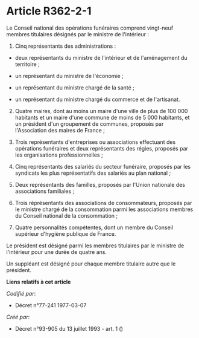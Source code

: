 # Article R362-2-1

Le Conseil national des opérations funéraires comprend vingt-neuf membres titulaires désignés par le ministre de
l'intérieur :

1. Cinq représentants des administrations :

- deux représentants du ministre de l'intérieur et de l'aménagement du territoire ;

- un représentant du ministre de l'économie ;

- un représentant du ministre chargé de la santé ;

- un représentant du ministre chargé du commerce et de l'artisanat.

2. Quatre maires, dont au moins un maire d'une ville de plus de 100 000 habitants et un maire d'une commune de moins de 5 000
habitants, et un président d'un groupement de communes, proposés par l'Association des maires de France ;

3. Trois représentants d'entreprises ou associations effectuant des opérations funéraires et deux représentants des régies,
proposés par les organisations professionnelles ;

4. Cinq représentants des salariés du secteur funéraire, proposés par les syndicats les plus représentatifs des salariés au
plan national ;

5. Deux représentants des familles, proposés par l'Union nationale des associations familiales ;

6. Trois réprésentants des associations de consommateurs, proposés par le ministre chargé de la consommation parmi les
associations membres du Conseil national de la consommation ;

7. Quatre personnalités compétentes, dont un membre du Conseil supérieur d'hygiène publique de France.

Le président est désigné parmi les membres titulaires par le ministre de l'intérieur pour une durée de quatre ans.

Un suppléant est désigné pour chaque membre titulaire autre que le président.

**Liens relatifs à cet article**

_Codifié par_:

  - Décret n°77-241 1977-03-07

_Créé par_:

  - Décret n°93-905 du 13 juillet 1993 - art. 1 ()
